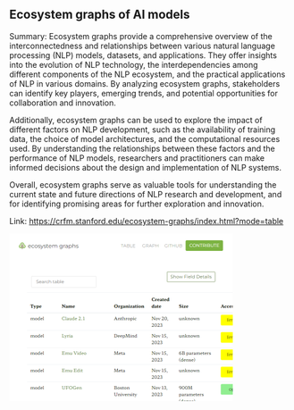 ## Ecosystem graphs of AI models
Summary: Ecosystem graphs provide a comprehensive overview of the interconnectedness and relationships between various natural language processing (NLP) models, datasets, and applications. They offer insights into the evolution of NLP technology, the interdependencies among different components of the NLP ecosystem, and the practical applications of NLP in various domains. By analyzing ecosystem graphs, stakeholders can identify key players, emerging trends, and potential opportunities for collaboration and innovation.




Additionally, ecosystem graphs can be used to explore the impact of different factors on NLP development, such as the availability of training data, the choice of model architectures, and the computational resources used. By understanding the relationships between these factors and the performance of NLP models, researchers and practitioners can make informed decisions about the design and implementation of NLP systems.




Overall, ecosystem graphs serve as valuable tools for understanding the current state and future directions of NLP research and development, and for identifying promising areas for further exploration and innovation.

Link: https://crfm.stanford.edu/ecosystem-graphs/index.html?mode=table

<img src="/img/f0c054cc-ffde-4c6b-85fa-177ae5981b6b.png" width="400" />
<br/><br/>
